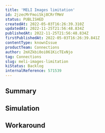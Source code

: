 ```yaml
---
title: 'MELI Images limitation'
id: 2jzecMrFmoiSkj8CRrfMmV
status: PUBLISHED
createdAt: 2022-05-03T16:26:39.310Z
updatedAt: 2022-11-25T21:56:48.834Z
publishedAt: 2022-11-25T21:56:48.834Z
firstPublishedAt: 2022-05-03T16:26:39.841Z
contentType: knownIssue
productTeam: Connections
author: 2mXZkbi0oi061KicTExNjo
tag: Connections
slug: meli-images-limitation
kiStatus: Backlog
internalReference: 571539
---
```


## Summary



## Simulation



## Workaround



